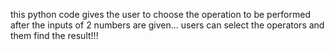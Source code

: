 this python code gives the user to choose the operation to be performed after the inputs of 2 numbers are given...
users can select the operators and them find the result!!!
